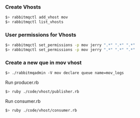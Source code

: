 ### Create Vhosts
```sh
$> rabbitmqctl add_vhost mov
$> rabbitmqctl list_vhosts
```
### User permissions for Vhosts
```sh
$> rabbitmqctl set_permissions -p mov jerry ".*" ".*" ".*"
$> rabbitmqctl set_permissions -p mov jerry ".*" ".*" ".*"
```

### Create a new que in mov vhost
```sh
$> ./rabbitmqadmin -V mov declare queue name=mov_logs
```

Run producer.rb
```sh
$> ruby ./code/vhost/publisher.rb
```

Run consumer.rb
```sh
$> ruby ./code/vhost/consumer.rb
```
